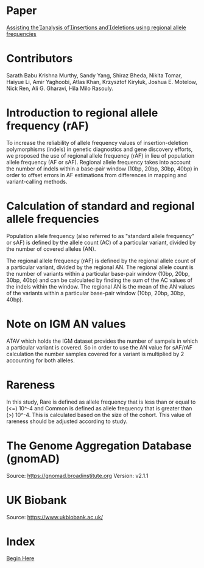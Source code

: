 # Paper
<a href="https://link.springer.com/epdf/10.1007/s10142-024-01358-3?sharing_token=fOQMmH39idz4_03JoizO9_e4RwlQNchNByi7wbcMAY7f5dw06VKtYPRgIiI2hEdIVysBRgLtOXQj7PPVNBpV9XhVjDqC4X0tew3FuhV8b4H1JpL76P-OQKBVHujeQyrAO6wYZnVMA7sGMKyoIsZhhPiWIELt9URtLTWzkd8llcU%3D" target="_blank">Assisting theanalysis ofinsertions anddeletions using regional allele frequencies</a>

# Contributors
Sarath Babu Krishna Murthy, Sandy Yang, Shiraz Bheda, Nikita Tomar, Haiyue Li, Amir Yaghoobi, Atlas Khan, Krzysztof Kiryluk, Joshua E. Motelow, Nick Ren, Ali G. Gharavi, Hila Milo Rasouly.
 
# Introduction to regional allele frequency (rAF)
To increase the reliability of allele frequency values of insertion-deletion polymorphisms (indels) in genetic diagnostics and gene discovery efforts, we proposed the use of regional allele frequency (rAF) in lieu of population allele frequency (AF or sAF). Regional allele frequency takes into account the number of indels within a base-pair window (10bp, 20bp, 30bp, 40bp) in order to offset errors in AF estimations from differences in mapping and variant-calling methods. 

# Calculation of standard and regional allele frequencies
Population allele frequency (also referred to as "standard allele frequency" or sAF) is defined by the allele count (AC) of a particular variant, divided by the number of covered alleles (AN). 

The regional allele frequency (rAF) is defined by the regional allele count of a particular variant, divided by the regional AN. The regional allele count is the number of variants within a particular base-pair window (10bp, 20bp, 30bp, 40bp) and can be calculated by finding the sum of the AC values of the indels within the window. The regional AN is the mean of the AN values of the variants within a particular base-pair window (10bp, 20bp, 30bp, 40bp).

# Note on IGM AN values
ATAV which holds the IGM dataset provides the number of sampels in which a particular variant is covered. So in order to use the AN value for sAF/rAF calculation the number samples covered for a variant is multiplied by 2 accounting for both alleles. 

# Rareness
In this study, Rare is defined as allele frequency that is less than or equal to (<=) 10^-4 and Common is defined as allele frequency that is greater than (>) 10^-4. This is calculated based on the size of the cohort. This value of rareness should be adjusted according to study. 


# The Genome Aggregation Database (gnomAD)
Source: https://gnomad.broadinstitute.org
Version: v2.1.1

# UK Biobank
Source: https://www.ukbiobank.ac.uk/

# Index 
<a href="https://github.com/ColumbiaCPMG/RegionalAlleleFrequency/blob/main/tutorial.md" target="_blank">Begin Here</a>
